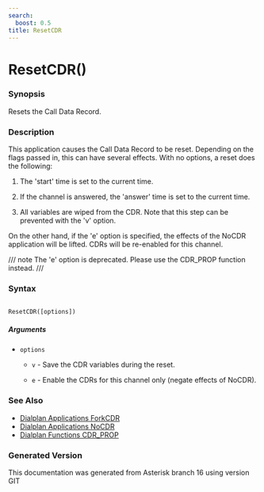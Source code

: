 ```yaml
---
search:
  boost: 0.5
title: ResetCDR
---
```


# ResetCDR()

### Synopsis

Resets the Call Data Record.

### Description

This application causes the Call Data Record to be reset. Depending on the flags passed in, this can have several effects. With no options, a reset does the following:<br>

1. The 'start' time is set to the current time.<br>

2. If the channel is answered, the 'answer' time is set to the current time.<br>

3. All variables are wiped from the CDR. Note that this step can be prevented with the 'v' option.<br>

On the other hand, if the 'e' option is specified, the effects of the NoCDR application will be lifted. CDRs will be re-enabled for this channel.<br>


/// note
The 'e' option is deprecated. Please use the CDR\_PROP function instead.
///


### Syntax


```

ResetCDR([options])
```
##### Arguments


* `options`

    * `v` - Save the CDR variables during the reset.<br>


    * `e` - Enable the CDRs for this channel only (negate effects of NoCDR).<br>


### See Also

* [Dialplan Applications ForkCDR](/Asterisk_16_Documentation/API_Documentation/Dialplan_Applications/ForkCDR)
* [Dialplan Applications NoCDR](/Asterisk_16_Documentation/API_Documentation/Dialplan_Applications/NoCDR)
* [Dialplan Functions CDR_PROP](/Asterisk_16_Documentation/API_Documentation/Dialplan_Functions/CDR_PROP)


### Generated Version

This documentation was generated from Asterisk branch 16 using version GIT 